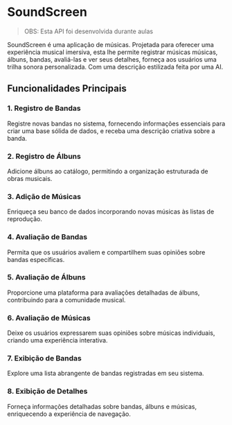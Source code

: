 # SoundScreen
>OBS: Esta API foi desenvolvida durante aulas

SoundScreen é uma aplicação de músicas. Projetada para oferecer uma experiência musical imersiva, esta lhe permite registrar músicas músicas, álbuns, bandas, avaliá-las e ver seus detalhes, forneça aos usuários uma trilha sonora personalizada. Com uma descrição estilizada feita por uma AI.
## Funcionalidades Principais

### 1. Registro de Bandas
Registre novas bandas no sistema, fornecendo informações essenciais para criar uma base sólida de dados, e receba uma descrição criativa sobre a banda.

### 2. Registro de Álbuns
Adicione álbuns ao catálogo, permitindo a organização estruturada de obras musicais.

### 3. Adição de Músicas
Enriqueça seu banco de dados incorporando novas músicas às listas de reprodução.

### 4. Avaliação de Bandas
Permita que os usuários avaliem e compartilhem suas opiniões sobre bandas específicas.

### 5. Avaliação de Álbuns
Proporcione uma plataforma para avaliações detalhadas de álbuns, contribuindo para a comunidade musical.

### 6. Avaliação de Músicas
Deixe os usuários expressarem suas opiniões sobre músicas individuais, criando uma experiência interativa.

### 7. Exibição de Bandas
Explore uma lista abrangente de bandas registradas em seu sistema.

### 8. Exibição de Detalhes
Forneça informações detalhadas sobre bandas, álbuns e músicas, enriquecendo a experiência de navegação.
